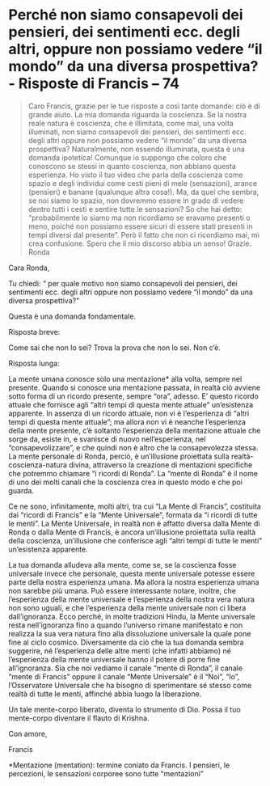 # Perché non siamo consapevoli dei pensieri, dei sentimenti ecc. degli altri, oppure non possiamo vedere “il mondo” da una diversa prospettiva? - Risposte di Francis – 74

>Caro Francis, grazie per le tue risposte a così tante domande: ciò è di grande aiuto. La mia domanda riguarda la coscienza. Se la nostra reale natura è coscienza, che è illimitata, come mai, una volta illuminati, non siamo consapevoli dei pensieri, dei sentimenti ecc. degli altri oppure non possiamo vedere “il mondo” da una diversa prospettiva? Naturalmente, non essendo illuminata, questa è una domanda ipotetica! Comunque io suppongo che coloro che conoscono se stessi in quanto coscienza, non abbiano questa esperienza. Ho visto il tuo video che parla della coscienza come spazio e degli individui come cesti pieni di mele (sensazioni), arance (pensieri) e banane (qualunque altra cosa!). Ma, da quel che sembra, se noi siamo lo spazio, non dovremmo essere in grado di vedere dentro tutti i cesti e sentire tutte le sensazioni? So che hai detto: “probabilmente lo siamo ma non ricordiamo se eravamo presenti o meno, poiché non possiamo essere sicuri di essere stati presenti in tempi diversi dal presente”. Però il fatto che non ci ricordiamo mai, mi crea confusione. Spero che il mio discorso abbia un senso! Grazie. Ronda

Cara Ronda,

Tu chiedi: “ per quale motivo non siamo consapevoli dei pensieri, dei sentimenti ecc. degli altri oppure non possiamo vedere “il mondo” da una diversa prospettiva?”

Questa è una domanda fondamentale.

Risposta breve:

Come sai che non lo sei? Trova la prova che non lo sei. Non c’è.

Risposta lunga:

La mente umana conosce solo una mentazione* alla volta, sempre nel presente. Quando si conosce una mentazione passata, in realtà ciò avviene sotto forma di un ricordo presente, sempre “ora”, adesso. E’ questo ricordo attuale che fornisce agli “altri tempi di questa mente attuale” un’esistenza apparente. In assenza di un ricordo attuale, non vi è l’esperienza di “altri tempi di questa mente attuale”; ma allora non vi è neanche l’esperienza della mente presente, c’è soltanto l’esperienza della mentazione attuale che sorge da, esiste in, e svanisce di nuovo nell’esperienza, nel “consapevolizzare”, e che quindi non è altro che la consapevolezza stessa. La mente personale di Ronda, perciò, è un’illusione proiettata sulla realtà-coscienza-natura divina, attraverso la creazione di mentazioni specifiche che potremmo chiamare “i ricordi di Ronda”. La “mente di Ronda” è il nome di uno dei molti canali che la coscienza crea in questo modo e che poi guarda.

Ce ne sono, infinitamente, molti altri, tra cui “La Mente di Francis”, costituita dai “ricordi di Francis” e la “Mente Universale”, formata da “i ricordi di tutte le menti”. La Mente Universale, in realtà non è affatto diversa dalla Mente di Ronda o dalla Mente di Francis, è ancora un’illusione proiettata sulla realtà della coscienza, un’illusione che conferisce agli “altri tempi di tutte le menti” un’esistenza apparente.

La tua domanda alludeva alla mente, come se, se la coscienza fosse universale invece che personale, questa mente universale potesse essere parte della nostra esperienza umana. Ma allora la nostra esperienza umana non sarebbe più umana. Può essere interessante notare, inoltre, che l’esperienza della mente universale e l’esperienza della nostra vera natura non sono uguali, e che l’esperienza della mente universale non ci libera dall’ignoranza. Ecco perché, in molte tradizioni Hindu, la Mente universale resta nell’ignoranza fino a quando l’universo rimane manifestato e non realizza la sua vera natura fino alla dissoluzione universale la quale pone fine al ciclo cosmico. Diversamente da ciò che la tua domanda sembra suggerire, né l’esperienza delle altre menti (che infatti abbiamo) né l’esperienza della mente universale hanno il potere di porre fine all’ignoranza. Sia che noi vediamo il canale “mente di Ronda”, il canale “mente di Francis” oppure il canale “Mente Universale” è il “Noi”, “Io”, l’Osservatore Universale che ha bisogno di sperimentare sé stesso come realtà di tutte le menti, affinché abbia luogo la liberazione.

Un tale mente-corpo liberato, diventa lo strumento di Dio. Possa il tuo mente-corpo diventare il flauto di Krishna.

Con amore,

Francis

*Mentazione (mentation): termine coniato da Francis. I pensieri, le percezioni, le sensazioni corporee sono tutte “mentazioni”

